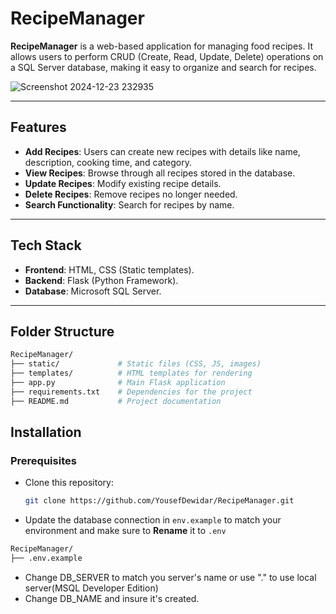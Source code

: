 # RecipeManager  

**RecipeManager** is a web-based application for managing food recipes. It allows users to perform CRUD (Create, Read, Update, Delete) operations on a SQL Server database, making it easy to organize and search for recipes.

![Screenshot 2024-12-23 232935](https://github.com/user-attachments/assets/92494e9b-abc0-483f-a4cc-fddc4817b700)

---

## Features  
- **Add Recipes**: Users can create new recipes with details like name, description, cooking time, and category.  
- **View Recipes**: Browse through all recipes stored in the database.  
- **Update Recipes**: Modify existing recipe details.  
- **Delete Recipes**: Remove recipes no longer needed.  
- **Search Functionality**: Search for recipes by name.  

---

## Tech Stack  
- **Frontend**: HTML, CSS (Static templates).  
- **Backend**: Flask (Python Framework).  
- **Database**: Microsoft SQL Server.  

---

## Folder Structure

```bash
RecipeManager/
├── static/             # Static files (CSS, JS, images)
├── templates/          # HTML templates for rendering
├── app.py              # Main Flask application
├── requirements.txt    # Dependencies for the project
├── README.md           # Project documentation
```

## Installation  

### Prerequisites

- Clone this repository:  

   ```bash
   git clone https://github.com/YousefDewidar/RecipeManager.git
   ```

- Update the database connection in `env.example` to match your environment and make sure to **Rename** it to `.env`

```bash
RecipeManager/
├── .env.example
```

- Change DB_SERVER to match you server's name or use "." to use local server(MSQL Developer Edition)
- Change DB_NAME and insure it's created.
